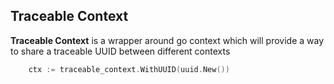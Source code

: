 ## Traceable Context

**Traceable Context** is a wrapper around go context which will provide a way to share a traceable UUID between 
different contexts  


```go
    ctx := traceable_context.WithUUID(uuid.New())
```
